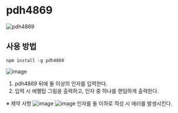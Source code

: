 # pdh4869

![pdh4869](https://upload.wikimedia.org/wikipedia/commons/thumb/a/a6/Anonymous_emblem.svg/640px-Anonymous_emblem.svg.png)

## 사용 방법
```
npm install -g pdh4869
```
![image](https://github.com/pdh4869/pdh4869/assets/76561901/c96dc7e0-e1f2-4a93-8556-4284fcf53464)

1. pdh4869 뒤에 둘 이상의 인자를 입력한다.
2. 입력 시 에펠탑 그림을 출력하고, 인자 중 하나를 랜덤하게 출력한다.

※ 제약 사항
![image](https://github.com/pdh4869/pdh4869/assets/76561901/59865abe-efe7-4c24-8281-fc9e9c78cc87)
![image](https://github.com/pdh4869/pdh4869/assets/76561901/3304808c-afcb-4d9c-ae28-5d6d56f2b1a9)
인자를 둘 이하로 작성 시 에러를 발생시킨다.
